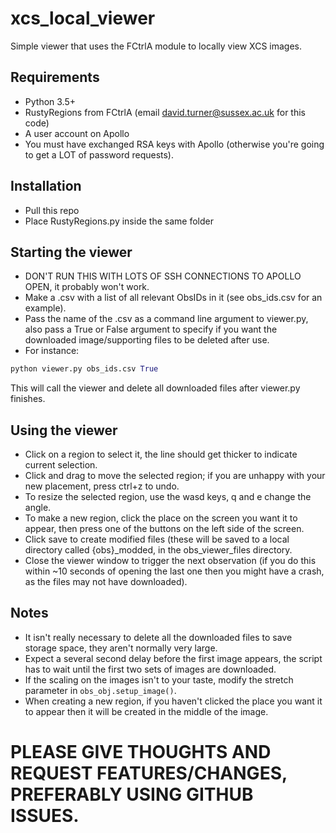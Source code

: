 # xcs_local_viewer
Simple viewer that uses the FCtrlA module to locally view XCS images.

## Requirements
* Python 3.5+
* RustyRegions from FCtrlA (email david.turner@sussex.ac.uk for this code)
* A user account on Apollo
* You must have exchanged RSA keys with Apollo (otherwise you're going to get a LOT of password requests).

## Installation
* Pull this repo
* Place RustyRegions.py inside the same folder

## Starting the viewer
* DON'T RUN THIS WITH LOTS OF SSH CONNECTIONS TO APOLLO OPEN, it probably won't work.
* Make a .csv with a list of all relevant ObsIDs in it (see obs_ids.csv for an example).
* Pass the name of the .csv as a command line argument to viewer.py, also pass a True or False argument to specify if you want the downloaded image/supporting files to be deleted after use.
* For instance:
```python
python viewer.py obs_ids.csv True
```
This will call the viewer and delete all downloaded files after viewer.py finishes.

## Using the viewer
* Click on a region to select it, the line should get thicker to indicate current selection.
* Click and drag to move the selected region; if you are unhappy with your new placement, press ctrl+z to undo.
* To resize the selected region, use the wasd keys, q and e change the angle.
* To make a new region, click the place on the screen you want it to appear, then press one of the buttons on the left side of the screen.
* Click save to create modified files (these will be saved to a local directory called {obs}_modded, in the obs_viewer_files directory.
* Close the viewer window to trigger the next observation (if you do this within ~10 seconds of opening the last one then you might have a crash, as the files may not have downloaded).

## Notes
* It isn't really necessary to delete all the downloaded files to save storage space, they aren't normally very large.
* Expect a several second delay before the first image appears, the script has to wait until the first two sets of images are downloaded.
* If the scaling on the images isn't to your taste, modify the stretch parameter in ```obs_obj.setup_image()```.
* When creating a new region, if you haven't clicked the place you want it to appear then it will be created in the middle of the image.

# PLEASE GIVE THOUGHTS AND REQUEST FEATURES/CHANGES, PREFERABLY USING GITHUB ISSUES.
